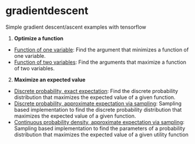 # gradientdescent
Simple gradient descent/ascent examples with tensorflow

1. **Optimize a function** 
* [Function of one variable](https://github.com/sgttwld/gradientdescent/blob/master/1a_tf_GD_1d.py): Find the argument that minimizes a function of one variable. 
* [Function of two variables](https://github.com/sgttwld/gradientdescent/blob/master/1b_tf_GD_2d.py): Find the arguments that maximize a function of two variables. 


2. **Maximize an expected value**
* [Discrete probability, exact expectation](https://github.com/sgttwld/gradientdescent/blob/master/2a_tf_GD_prob.py): Find the discrete probability distribution that maximizes the expected value of a given function.
* [Discrete probability, approximate expectation via sampling](https://github.com/sgttwld/gradientdescent/blob/master/2b_tf_GD_sample.py): Sampling based implementation to find the discrete probability distribution that maximizes the expected value of a given function. 
* [Continuous probability density, approximate expectation via sampling](https://github.com/sgttwld/gradientdescent/blob/master/2c_tf_GD_cont.py): Sampling based implementation to find the parameters of a probability distribution that maximizes the expected value of a given utility function

